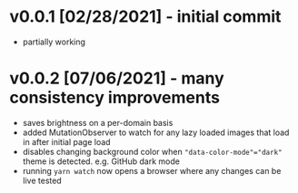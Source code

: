 # v0.0.1 [02/28/2021] - initial commit

- partially working

# v0.0.2 [07/06/2021] - many consistency improvements

- saves brightness on a per-domain basis
- added MutationObserver to watch for any lazy loaded images that load in after initial page load
- disables changing background color when `"data-color-mode"="dark"` theme is detected. e.g. GitHub dark mode
- running `yarn watch` now opens a browser where any changes can be live tested
